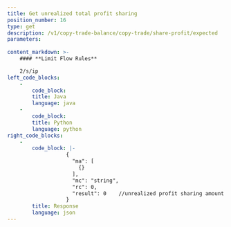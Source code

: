 ```yaml
---
title: Get unrealized total profit sharing
position_number: 16
type: get
description: /v1/copy-trade-balance/copy-trade/share-profit/expected
parameters:
    
content_markdown: >-
    #### **Limit Flow Rules**

    2/s/ip
left_code_blocks:
    -
        code_block:
        title: Java
        language: java
    -
        code_block:
        title: Python
        language: python
right_code_blocks:
    -
        code_block: |-
                   {
                     "ma": [
                       {}
                     ],
                     "mc": "string",
                     "rc": 0,
                     "result": 0    //unrealized profit sharing amount
                   }
        title: Response
        language: json
---
```

